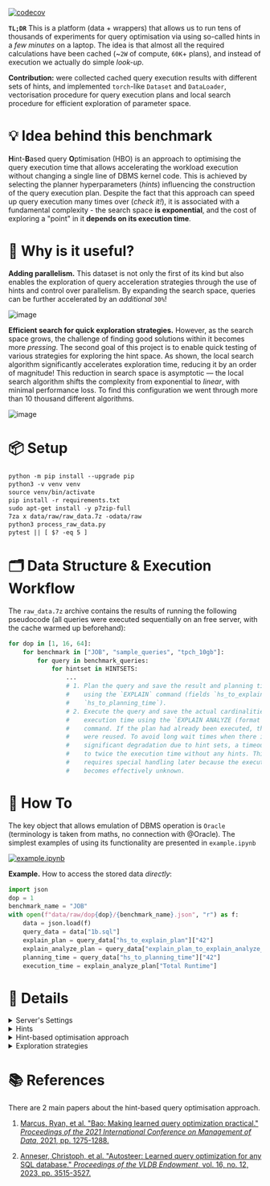 [![codecov](https://codecov.io/github/zinchse/hbo_bench/graph/badge.svg?token=JQIXTUX0R6)](https://codecov.io/github/zinchse/hbo_bench)

**`TL;DR`** This is a platform (data + wrappers) that allows us to run tens of thousands of experiments for query optimisation via using so-called hints in a *few minutes* on a laptop. 
The idea is that almost all the required calculations have been cached (~`2W` of compute, `60K`+ plans), and instead of execution we actually do simple *look-up*.

**Contribution:** were collected cached query execution results with different sets of hints, and implemented `torch`-like `Dataset` and `DataLoader`, vectorisation procedure 
for query execution plans and local search procedure for efficient exploration of parameter space.
 
# 💡 Idea behind this benchmark

**H**int-**B**ased query **O**ptimisation (HBO) is an approach to optimising the query execution time that allows accelerating the workload execution without changing a single line of DBMS kernel code.
This is achieved by selecting the planner hyperparameters (*hints*) influencing the construction of the query execution plan. Despite the fact that this approach
can speed up query execution many times over (*check it!*), it is associated with a fundamental complexity - the search space **is exponential**, and the cost of exploring a "point" in it **depends on its execution time**.


# 🧐 Why is it useful? 

**Adding parallelism.** 
This dataset is not only the first of its kind but also enables the exploration of query acceleration strategies through the use of hints and control over parallelism. 
By expanding the search space, queries can be further accelerated by an *additional* `30%`!

<img src="https://github.com/user-attachments/assets/96fc53a0-31ba-4720-afdc-c0953c931349" alt="image" width="600"/>

**Efficient search for quick exploration strategies.** 
However, as the search space grows, the challenge of finding good solutions within it becomes more *pressing*. The second goal of this project is to enable quick testing of various strategies for exploring the hint space. As shown, the local search algorithm significantly accelerates exploration time, reducing it by an order of magnitude! This reduction in search space is asymptotic — the local search algorithm shifts the complexity from exponential to *linear*, with minimal performance loss. To find this configuration we went through more than 10 thousand different algorithms.

<img src="https://github.com/user-attachments/assets/bfb2ebe4-45fb-4c8c-bd30-59683815b59b" alt="image" width="600"/>

# 📦 Setup 

```shell
python -m pip install --upgrade pip
python3 -v venv venv
source venv/bin/activate
pip install -r requirements.txt
sudo apt-get install -y p7zip-full
7za x data/raw/raw_data.7z -odata/raw
python3 process_raw_data.py
pytest || [ $? -eq 5 ]
```

# 🗂️ Data Structure & Execution Workflow

The `raw_data.7z` archive contains the results of running the following pseudocode (all queries were executed sequentially on an free server, with the cache warmed up beforehand):

```python
for dop in [1, 16, 64]:
    for benchmark in ["JOB", "sample_queries", "tpch_10gb"]:
        for query in benchmark_queries:
            for hintset in HINTSETS:
                ...
                # 1. Plan the query and save the result and planning time
                #    using the `EXPLAIN` command (fields `hs_to_explain_plan`, 
                #    `hs_to_planning_time`).
                # 2. Execute the query and save the actual cardinalities and
                #    execution time using the `EXPLAIN ANALYZE (format json)`
                #    command. If the plan had already been executed, the results
                #    were reused. To avoid long wait times when there is
                #    significant degradation due to hint sets, a timeout was set
                #    to twice the execution time without any hints. This nuance
                #    requires special handling later because the execution time
                #    becomes effectively unknown.
```


# 🚀 How To 

The key object that allows emulation of DBMS operation is `Oracle` (terminology is taken from maths, no connection with @Oracle). The simplest examples of using its functionality are presented in `example.ipynb` 

[![example.ipynb](https://colab.research.google.com/assets/colab-badge.svg)](https://colab.research.google.com/github/zinchse/hbo_bench/blob/main/example.ipynb)

**Example.** How to access the stored data _directly_:
```python
import json
dop = 1
benchmark_name = "JOB"
with open(f"data/raw/dop{dop}/{benchmark_name}.json", "r") as f:
    data = json.load(f)
    query_data = data["1b.sql"]
    explain_plan = query_data["hs_to_explain_plan"]["42"]
    explain_analyze_plan = query_data["explain_plan_to_explain_analyze_plan"][json.dumps(explain_plan)]
    planning_time = query_data["hs_to_planning_time"]["42"]
    execution_time = explain_analyze_plan["Total Runtime"]
```


# 🔗 Details

<details>
  <summary>Server's Settings</summary>

  All data were obtained on @OpenGauss RDBMS on the server with the following settings:

  | Parameter                          | Value          |
  |------------------------------------|----------------|
  | `max_process_memory`               | 200GB          |
  | `cstore_buffers`                   | 100GB          |
  | `work_mem`                         | 80GB           |
  | `effective_cache_size`             | 32GB           |
  | `standby_shared_buffers_fraction`  | 0.1            |
  | `shared_buffers`                   | 160GB          |

  | Parameter                          | Value          |
  |------------------------------------|----------------|
  | Architecture                       | aarch64        |
  | CPU op-mode(s)                     | 64-bit         |
  | Byte Order                         | Little Endian  |
  | CPU(s)                             | 128            |
  | On-line CPU(s) list                | 0-127          |
  | Thread(s) per core                 | 1              |
  | Core(s) per socket                 | 64             |
  | Socket(s)                          | 2              |
  | NUMA node(s)                       | 4              |
  | Vendor ID                          | HiSilicon      |
  | Model                              | 0              |
  | Model name                         | Kunpeng-920    |
  | Stepping                           | 0x1            |
  | CPU MHz                            | 2600.000       |
  | CPU max MHz                        | 2600.0000      |

</details>


<details>
  <summary>Hints</summary>
  
  We used the following list of hints, which are controlled by the corresponding global user configuration parameters (`GUC`s):
  
  ```python
  HINTS: "List[Hint]" = [
      "Nested Loop",
      "Merge",
      "Hash",
      "Bitmap",
      "Index Only Scan",
      "Index Scan",
      "Seq Scan",
  ]

  GUCS: "List[GUC]" = [
      "nestloop",
      "mergejoin",
      "hashjoin",
      "bitmapscan",
      "indexonlyscan",
      "indexscan",
      "seqscan",
  ]
  ```

  To enumerate all combinations of such hints, we simply use **bit masks** corresponding to the above order (the high bit is responsible for "Nested Loop", the low bit for "Seq Scan").
  
</details>

<details>
  <summary>Hint-based optimisation approach</summary>

 Due to errors during planning, not the most optimal operators / order of their application are chosen. In order to 
 help the optimiser to correct these errors you can tell it something like "don't use `operator_X`" using the `set enable_operator_X to off;` command. The planner will then assume
 that any use of this operator is much more expensive than it thought before (a _hardcoded_ constant is added), and will _probably_ prefer it to another operator.
 
</details>

<details>
  <summary>Exploration strategies</summary>
 <br>
  <p>
    <b>Exhaustive Search</b>. 

   
   When searching for the best set of hints, the problem of exploring all possible combinations inevitably arises. The basic approach of examining every possible combination is quite computationally expensive. Below is a visualisation of such an algorithm for 4 hints (the set of hints is represented by a _bitmask_, where green shows useful combinations of hints and red shows bad ones. During optimisation by exhaustive algorithm we are obliged to explore all states.
  </p>

  <div style="text-align: center;">
    <figure style="display: inline-block;">
      <img src="https://github.com/zinchse/hbo_bench/blob/main/images/exhaustive_search.svg" alt="Exhaustive search" width="400"/>
    </figure>
  </div>

  <p>
  <b>Greedy Search.</b> 

  Instead of exhaustive algorithm, **greedy** one can be employed. The essence of this approach is to iteratively expand the set of applied hints by adding one new hint that provides the greatest improvement to the current set. It reduces search space from exponential to quadratic. However, there are some **drawbacks** to the greedy algorithm. Firstly, it may not always lead to the optimal solution (purple star) due to greedy nature. Secondly, it is difficult to parallelize since it requires a sequential execution of several iterations.

  <div style="text-align: center;">
    <figure style="display: inline-block;">
      <img src="https://github.com/zinchse/hbo_bench/blob/main/images/greedy_search.svg" alt="Local Search" width="400"/>
    </figure>
  </div>

  <p>
  <b>Local Search.</b> 
   
  The **local search** algorithm differs primarily in that it takes into account the specificity of hintsets and proposes to use additional transitions (dotted green line, we call it **shortcut**). As a result, it reaches the optimum much more a) **often** and b) **faster**.
  </p>

  <div style="text-align: center;">
    <figure style="display: inline-block;">
      <img src="https://github.com/zinchse/hbo_bench/blob/main/images/local_search.svg" alt="Local Search" width="400"/>
    </figure>
  </div>
</details>


# 📚 References

There are 2 main papers about the hint-based query optimisation approach.

1. [Marcus, Ryan, et al. "Bao: Making learned query optimization practical." *Proceedings of the 2021 International Conference on Management of Data*, 2021, pp. 1275-1288.](https://people.csail.mit.edu/hongzi/content/publications/BAO-Sigmod21.pdf)

2. [Anneser, Christoph, et al. "Autosteer: Learned query optimization for any SQL database." *Proceedings of the VLDB Endowment*, vol. 16, no. 12, 2023, pp. 3515-3527.](https://vldb.org/pvldb/vol16/p3515-anneser.pdf)
